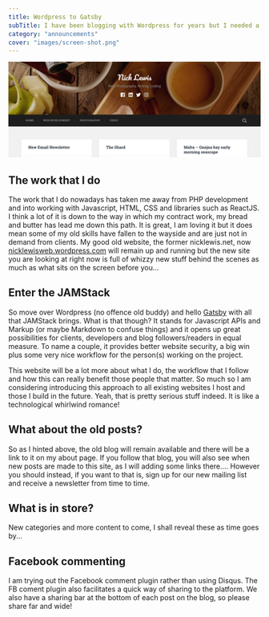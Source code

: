 ```yaml
---
title: Wordpress to Gatsby
subTitle: I have been blogging with Wordpress for years but I needed a change to bring my own site in line with the work that I am doing now...
category: "announcements"
cover: "images/screen-shot.png"
---
```


![screenshot of old site](images/screen-shot.png)

## The work that I do
The work that I do nowadays has taken me away from PHP development and into working with Javascript, HTML, CSS and libraries such as ReactJS. I think a lot of it is down to the way in which my contract work, my bread and butter has lead me down this path. It is great, I am loving it but it does mean some of my old skills have fallen to the wayside and are just not in demand from clients. My good old website, the former nicklewis.net, now [nicklewisweb.wordpress.com](http://nicklewisweb.wordpress.com) will remain up and running but the new site you are looking at right now is full of whizzy new stuff behind the scenes as much as what sits on the screen before you... 

## Enter the JAMStack
So move over Wordpress (no offence old buddy) and hello [Gatsby](https://gatsbyjs.org) with all that JAMStack brings. What is that though? It stands for Javascript APIs and Markup (or maybe Markdown to confuse things) and it opens up great possibilities for clients, developers and blog followers/readers in equal measure. To name a couple, it provides better website security, a big win plus some very nice workflow for the person(s) working on the project.

This website will be a lot more about what I do, the workflow that I follow and how this can really benefit those people that matter. So much so I am considering introducing this approach to all existing websites I host and those I build in the future. Yeah, that is pretty serious stuff indeed. It is like a technological whirlwind romance!

## What about the old posts?
So as I hinted above, the old blog will remain available and there will be a link to it on my about page. If you follow that blog, you will also see when new posts are made to this site, as I will adding some links there.... However you should instead, if you want to that is, sign up for our new mailing list and receive a newsletter from time to time.

## What is in store?
New categories and more content to come, I shall reveal these as time goes by...

## Facebook commenting
I am trying out the Facebook comment plugin rather than using Disqus. The FB coment plugin also facilitates a quick way of sharing to the platform. We also have a sharing bar at the bottom of each post on the blog, so please share far and wide!




